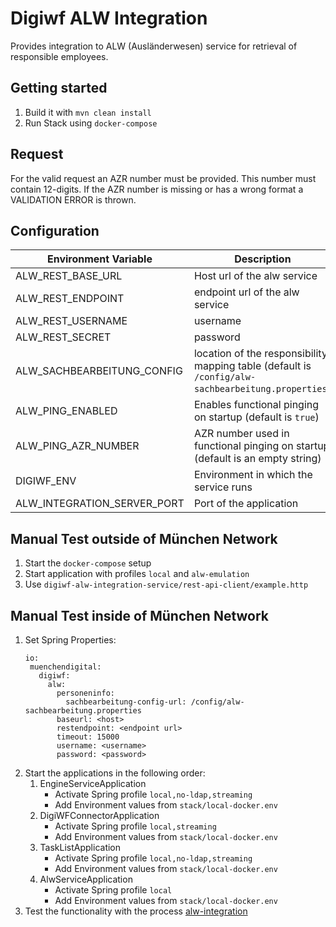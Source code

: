 # Digiwf ALW Integration

Provides integration to ALW (Ausländerwesen) service for retrieval of responsible employees.

## Getting started

1. Build it with `mvn clean install`
2. Run Stack using `docker-compose`

## Request

For the valid request an AZR number must be provided. This number must contain 12-digits. If the AZR number
is missing or has a wrong format a VALIDATION ERROR is thrown.

## Configuration

| Environment Variable         | Description                                                                                        |
|------------------------------|----------------------------------------------------------------------------------------------------|
| ALW_REST_BASE_URL            | Host url of the alw service                                                                        |
| ALW_REST_ENDPOINT            | endpoint url of the alw service                                                                    |
| ALW_REST_USERNAME            | username                                                                                           |
| ALW_REST_SECRET              | password                                                                                           |
| ALW_SACHBEARBEITUNG_CONFIG   | location of the responsibility mapping table (default is `/config/alw-sachbearbeitung.properties`) |
| ALW_PING_ENABLED             | Enables functional pinging on startup (default is `true`)                                          |
| ALW_PING_AZR_NUMBER          | AZR number used in functional pinging on startup (default is an empty string)                      |
| DIGIWF_ENV                   | Environment in which the service runs                                                              |
| ALW_INTEGRATION_SERVER_PORT  | Port of the application                                                                            |

## Manual Test outside of München Network

1. Start the `docker-compose` setup
2. Start application with profiles `local` and `alw-emulation`
3. Use `digiwf-alw-integration-service/rest-api-client/example.http`

## Manual Test inside of München Network

1. Set Spring Properties:
    ```
   io:
     muenchendigital:
       digiwf:
         alw:
           personeninfo:
             sachbearbeitung-config-url: /config/alw-sachbearbeitung.properties
           baseurl: <host>
           restendpoint: <endpoint url>
           timeout: 15000
           username: <username>
           password: <password>
   ```
2. Start the applications in the following order:
    1. EngineServiceApplication
        - Activate Spring profile `local,no-ldap,streaming`
        - Add Environment values from `stack/local-docker.env`
    2. DigiWFConnectorApplication
        - Activate Spring profile `local,streaming`
        - Add Environment values from `stack/local-docker.env`
    4. TaskListApplication
       - Activate Spring profile `local,no-ldap,streaming`
       - Add Environment values from `stack/local-docker.env`
    5. AlwServiceApplication
       - Activate Spring profile `local`
       - Add Environment values from `stack/local-docker.env`
3. Test the functionality with the
   process [alw-integration](../../digiwf-engine/digiwf-engine-service/src/main/resources/prozesse/example/alw-integration)
